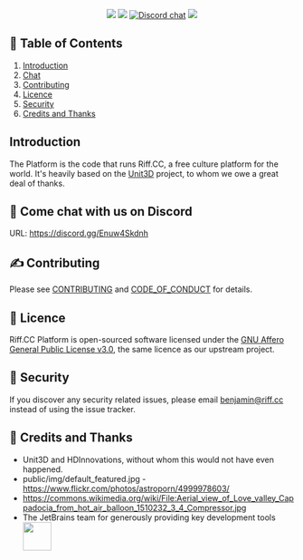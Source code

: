 <p align="center">
<a href="http://laravel.com"><img src="https://img.shields.io/badge/Laravel-8-f4645f.svg?style=flat-square" /></a> 
<a href="https://github.com/riffcc/platform/blob/master/LICENSE"><img src="https://img.shields.io/badge/License-AGPL%20v3.0-yellow.svg?style=flat-square" /></a>
<a href="https://discord.gg/Enuw4Skdnh"><img alt="Discord chat" src="https://img.shields.io/badge/discord-Chat%20now-a29bfe.svg?style=flat-square" /></a>
<a href="http://makeapullrequest.com"><img src="https://img.shields.io/badge/PRs-welcome-brightgreen.svg?style=flat-square"></a>
</p>


## 📝 Table of Contents

1. [Introduction](#introduction)
2. [Chat](#chat)
3. [Contributing](#contributing)
4. [Licence](#licence)
5. [Security](#security)
6. [Credits and Thanks](#thanks)


## <a name="introduction"></a>Introduction

The Platform is the code that runs Riff.CC, a free culture platform for the world. It's heavily based on the [Unit3D](https://github.com/HDInnovations/UNIT3D-Community-Edition) project, to whom we owe a great deal of thanks.

## <a name="chat"></a>  💬 Come chat with us on Discord

URL: https://discord.gg/Enuw4Skdnh

## <a name="contributing"></a> ✍️ Contributing

Please see [CONTRIBUTING](CONTRIBUTING.md) and [CODE_OF_CONDUCT](CODE_OF_CONDUCT.md) for details.

## <a name="licence"></a> 📝 Licence

Riff.CC Platform is open-sourced software licensed under the [GNU Affero General Public License v3.0](https://github.com/riffcc/platform/blob/master/LICENSE), the same licence as our upstream project.

## <a name="security"></a> 🔐 Security

If you discover any security related issues, please email benjamin@riff.cc instead of using the issue tracker.

## <a name="thanks"></a> 🎉 Credits and Thanks

* Unit3D and HDInnovations, without whom this would not have even happened.
* public/img/default_featured.jpg - https://www.flickr.com/photos/astroporn/4999978603/
* https://commons.wikimedia.org/wiki/File:Aerial_view_of_Love_valley_Cappadocia_from_hot_air_balloon_1510232_3_4_Compressor.jpg
* The JetBrains team for generously providing key development tools
<a href="https://www.jetbrains.com/?from=riff.cc"><img src="https://i.imgur.com/KgDXZV8.png" height="50px;"></a>
